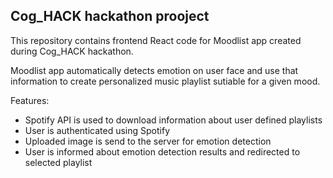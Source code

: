 ## Cog_HACK hackathon prooject

This repository contains frontend React code for Moodlist app created during Cog_HACK hackathon.

Moodlist app automatically detects emotion on user face and use that information to create personalized music playlist sutiable for a given mood.

Features:
  - Spotify API is used to download information about user defined playlists
  - User is authenticated using Spotify 
  - Uploaded image is send to the server for emotion detection
  - User is informed about emotion detection results and redirected to selected playlist

